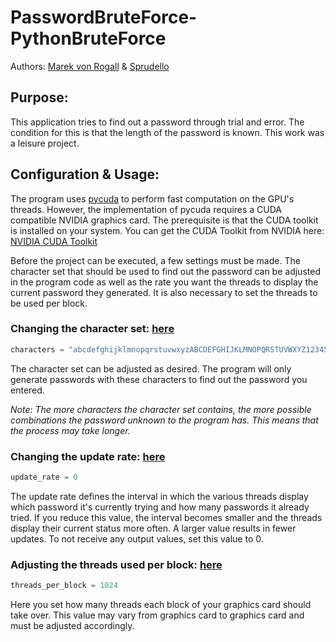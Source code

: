# PasswordBruteForce-PythonBruteForce

Authors: [Marek von Rogall](https://github.com/marekvonrogall) & [Sprudello](https://github.com/sprudello)

## Purpose:
This application tries to find out a password through trial and error. The condition for this is that the length of the password is known.
This work was a leisure project.

## Configuration & Usage:
The program uses [pycuda](https://pypi.org/project/pycuda/) to perform fast computation on the GPU's threads. However, the implementation of pycuda requires a CUDA compatible NVIDIA graphics card.
The prerequisite is that the CUDA toolkit is installed on your system. You can get the CUDA Toolkit from NVIDIA here: [NVIDIA CUDA Toolkit](https://developer.nvidia.com/cuda-toolkit)

Before the project can be executed, a few settings must be made. The character set that should be used to find out the password can be adjusted in the program code as well as the rate you want the threads to display the current password they generated. It is also necessary to set the threads to be used per block.

### Changing the character set: [here](https://github.com/marekvonrogall/PyCUDA_PythonBruteForcer/blob/50c1f4cc0113538ad4150c02d79977363ebfece9/PythonBruteForce/PythonBruteForce.py#L124)
```py
characters = "abcdefghijklmnopqrstuvwxyzABCDEFGHIJKLMNOPQRSTUVWXYZ1234567890"
```
The character set can be adjusted as desired. The program will only generate passwords with these characters to find out the password you entered.

_Note: The more characters the character set contains, the more possible combinations the password unknown to the program has. This means that the process may take longer._

### Changing the update rate: [here](https://github.com/marekvonrogall/PyCUDA_PythonBruteForcer/blob/50c1f4cc0113538ad4150c02d79977363ebfece9/PythonBruteForce/PythonBruteForce.py#L144)
```py
update_rate = 0
```
The update rate defines the interval in which the various threads display which password it's currently trying and how many passwords it already tried.
If you reduce this value, the interval becomes smaller and the threads display their current status more often. A larger value results in fewer updates. To not receive any output values, set this value to 0.

### Adjusting the threads used per block: [here](https://github.com/marekvonrogall/PyCUDA_PythonBruteForcer/blob/50c1f4cc0113538ad4150c02d79977363ebfece9/PythonBruteForce/PythonBruteForce.py#L145)
```py
threads_per_block = 1024
```
Here you set how many threads each block of your graphics card should take over. This value may vary from graphics card to graphics card and must be adjusted accordingly.

